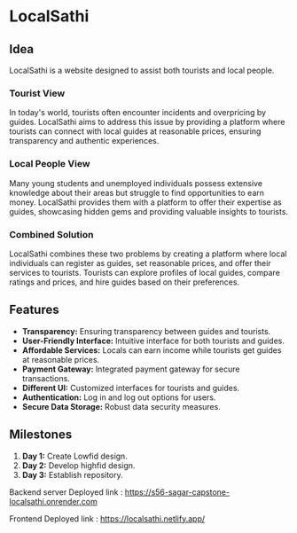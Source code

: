 # LocalSathi

## Idea
LocalSathi is a website designed to assist both tourists and local people. 

### Tourist View
In today's world, tourists often encounter incidents and overpricing by guides. LocalSathi aims to address this issue by providing a platform where tourists can connect with local guides at reasonable prices, ensuring transparency and authentic experiences.

### Local People View
Many young students and unemployed individuals possess extensive knowledge about their areas but struggle to find opportunities to earn money. LocalSathi provides them with a platform to offer their expertise as guides, showcasing hidden gems and providing valuable insights to tourists.

### Combined Solution
LocalSathi combines these two problems by creating a platform where local individuals can register as guides, set reasonable prices, and offer their services to tourists. Tourists can explore profiles of local guides, compare ratings and prices, and hire guides based on their preferences.

## Features
- **Transparency:** Ensuring transparency between guides and tourists.
- **User-Friendly Interface:** Intuitive interface for both tourists and guides.
- **Affordable Services:** Locals can earn income while tourists get guides at reasonable prices.
- **Payment Gateway:** Integrated payment gateway for secure transactions.
- **Different UI:** Customized interfaces for tourists and guides.
- **Authentication:** Log in and log out options for users.
- **Secure Data Storage:** Robust data security measures.

## Milestones
1. **Day 1:** Create Lowfid design.
2. **Day 2:** Develop highfid design.
3. **Day 3:** Establish repository.


Backend server Deployed link  : https://s56-sagar-capstone-localsathi.onrender.com

Frontend Deployed link : https://localsathi.netlify.app/



